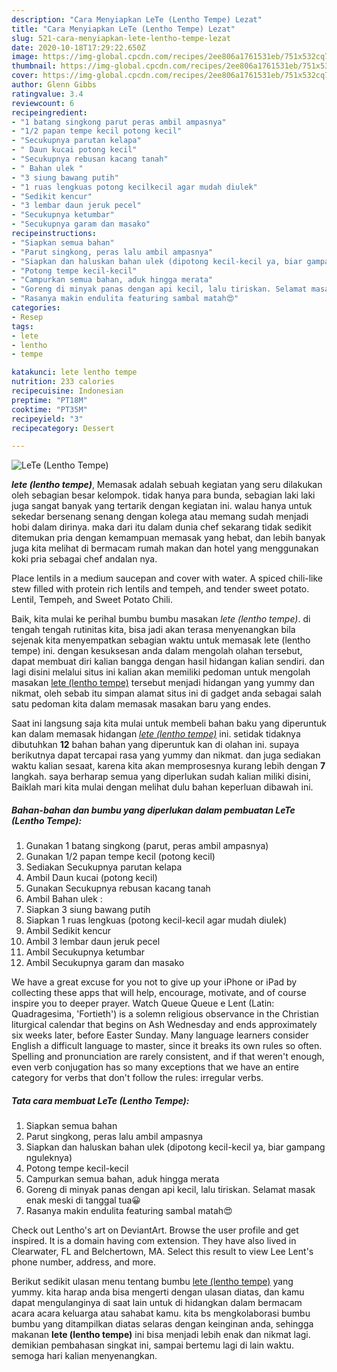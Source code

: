 ```yaml
---
description: "Cara Menyiapkan LeTe (Lentho Tempe) Lezat"
title: "Cara Menyiapkan LeTe (Lentho Tempe) Lezat"
slug: 521-cara-menyiapkan-lete-lentho-tempe-lezat
date: 2020-10-18T17:29:22.650Z
image: https://img-global.cpcdn.com/recipes/2ee806a1761531eb/751x532cq70/lete-lentho-tempe-foto-resep-utama.jpg
thumbnail: https://img-global.cpcdn.com/recipes/2ee806a1761531eb/751x532cq70/lete-lentho-tempe-foto-resep-utama.jpg
cover: https://img-global.cpcdn.com/recipes/2ee806a1761531eb/751x532cq70/lete-lentho-tempe-foto-resep-utama.jpg
author: Glenn Gibbs
ratingvalue: 3.4
reviewcount: 6
recipeingredient:
- "1 batang singkong parut peras ambil ampasnya"
- "1/2 papan tempe kecil potong kecil"
- "Secukupnya parutan kelapa"
- " Daun kucai potong kecil"
- "Secukupnya rebusan kacang tanah"
- " Bahan ulek "
- "3 siung bawang putih"
- "1 ruas lengkuas potong kecilkecil agar mudah diulek"
- "Sedikit kencur"
- "3 lembar daun jeruk pecel"
- "Secukupnya ketumbar"
- "Secukupnya garam dan masako"
recipeinstructions:
- "Siapkan semua bahan"
- "Parut singkong, peras lalu ambil ampasnya"
- "Siapkan dan haluskan bahan ulek (dipotong kecil-kecil ya, biar gampang nguleknya)"
- "Potong tempe kecil-kecil"
- "Campurkan semua bahan, aduk hingga merata"
- "Goreng di minyak panas dengan api kecil, lalu tiriskan. Selamat masak enak meski di tanggal tua😀"
- "Rasanya makin endulita featuring sambal matah😍"
categories:
- Resep
tags:
- lete
- lentho
- tempe

katakunci: lete lentho tempe 
nutrition: 233 calories
recipecuisine: Indonesian
preptime: "PT18M"
cooktime: "PT35M"
recipeyield: "3"
recipecategory: Dessert

---
```



![LeTe (Lentho Tempe)](https://img-global.cpcdn.com/recipes/2ee806a1761531eb/751x532cq70/lete-lentho-tempe-foto-resep-utama.jpg)

<b><i>lete (lentho tempe)</i></b>, Memasak adalah sebuah kegiatan yang seru dilakukan oleh sebagian besar kelompok. tidak hanya para bunda, sebagian laki laki juga sangat banyak yang tertarik dengan kegiatan ini. walau hanya untuk sekedar bersenang senang dengan kolega atau memang sudah menjadi hobi dalam dirinya. maka dari itu dalam dunia chef sekarang tidak sedikit ditemukan pria dengan kemampuan memasak yang hebat, dan lebih banyak juga kita melihat di bermacam rumah makan dan hotel yang menggunakan koki pria sebagai chef andalan nya.

Place lentils in a medium saucepan and cover with water. A spiced chili-like stew filled with protein rich lentils and tempeh, and tender sweet potato. Lentil, Tempeh, and Sweet Potato Chili.

Baik, kita mulai ke perihal bumbu bumbu masakan <i>lete (lentho tempe)</i>. di tengah tengah rutinitas kita, bisa jadi akan terasa menyenangkan bila sejenak kita menyempatkan sebagian waktu untuk memasak lete (lentho tempe) ini. dengan kesuksesan anda dalam mengolah olahan tersebut, dapat membuat diri kalian bangga dengan hasil hidangan kalian sendiri. dan lagi disini melalui situs ini kalian akan memiliki pedoman untuk mengolah masakan <u>lete (lentho tempe)</u> tersebut menjadi hidangan yang yummy dan nikmat, oleh sebab itu simpan alamat situs ini di gadget anda sebagai salah satu pedoman kita dalam memasak masakan baru yang endes.


Saat ini langsung saja kita mulai untuk membeli bahan baku yang diperuntuk kan dalam memasak hidangan <u><i>lete (lentho tempe)</i></u> ini. setidak tidaknya dibutuhkan <b>12</b> bahan bahan yang diperuntuk kan di olahan ini. supaya berikutnya dapat tercapai rasa yang yummy dan nikmat. dan juga sediakan waktu kalian sesaat, karena kita akan memprosesnya kurang lebih dengan <b>7</b> langkah. saya berharap semua yang diperlukan sudah kalian miliki disini, Baiklah mari kita mulai dengan melihat dulu bahan keperluan dibawah ini.

<!--inarticleads1-->

##### Bahan-bahan dan bumbu yang diperlukan dalam pembuatan LeTe (Lentho Tempe):

1. Gunakan 1 batang singkong (parut, peras ambil ampasnya)
1. Gunakan 1/2 papan tempe kecil (potong kecil)
1. Sediakan Secukupnya parutan kelapa
1. Ambil  Daun kucai (potong kecil)
1. Gunakan Secukupnya rebusan kacang tanah
1. Ambil  Bahan ulek :
1. Siapkan 3 siung bawang putih
1. Siapkan 1 ruas lengkuas (potong kecil-kecil agar mudah diulek)
1. Ambil Sedikit kencur
1. Ambil 3 lembar daun jeruk pecel
1. Ambil Secukupnya ketumbar
1. Ambil Secukupnya garam dan masako


We have a great excuse for you not to give up your iPhone or iPad by collecting these apps that will help, encourage, motivate, and of course inspire you to deeper prayer. Watch Queue Queue e Lent (Latin: Quadragesima, &#39;Fortieth&#39;) is a solemn religious observance in the Christian liturgical calendar that begins on Ash Wednesday and ends approximately six weeks later, before Easter Sunday. Many language learners consider English a difficult language to master, since it breaks its own rules so often. Spelling and pronunciation are rarely consistent, and if that weren&#39;t enough, even verb conjugation has so many exceptions that we have an entire category for verbs that don&#39;t follow the rules: irregular verbs. 

<!--inarticleads2-->

##### Tata cara membuat LeTe (Lentho Tempe):

1. Siapkan semua bahan
1. Parut singkong, peras lalu ambil ampasnya
1. Siapkan dan haluskan bahan ulek (dipotong kecil-kecil ya, biar gampang nguleknya)
1. Potong tempe kecil-kecil
1. Campurkan semua bahan, aduk hingga merata
1. Goreng di minyak panas dengan api kecil, lalu tiriskan. Selamat masak enak meski di tanggal tua😀
1. Rasanya makin endulita featuring sambal matah😍


Check out Lentho&#39;s art on DeviantArt. Browse the user profile and get inspired. It is a domain having com extension. They have also lived in Clearwater, FL and Belchertown, MA. Select this result to view Lee Lent&#39;s phone number, address, and more. 

Berikut sedikit ulasan menu tentang bumbu <u>lete (lentho tempe)</u> yang yummy. kita harap anda bisa mengerti dengan ulasan diatas, dan kamu dapat mengulanginya di saat lain untuk di hidangkan dalam bermacam acara acara keluarga atau sahabat kamu. kita bs mengkolaborasi bumbu bumbu yang ditampilkan diatas selaras dengan keinginan anda, sehingga makanan <b>lete (lentho tempe)</b> ini bisa menjadi lebih enak dan nikmat lagi. demikian pembahasan singkat ini, sampai bertemu lagi di lain waktu. semoga hari kalian menyenangkan.
